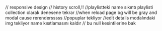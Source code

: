 // responsive design
// history scroll,!!
//playlistteki name sıkıntı playlisti collection olarak denesene tekrar
//when reload page bg will be gray and modal cause rerendersssss
//popuplar tekliyor
//edit details modalındaki img tekliyor name kısıtlamasını kaldır
// bu null kesintilerine bak